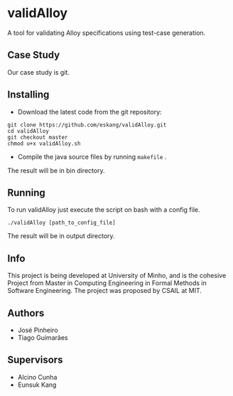 # validAlloy

A tool for validating Alloy specifications using test-case generation.

## Case Study

Our case study is git.

## Installing

* Download the latest code from the git repository:

```
git clone https://github.com/eskang/validAlloy.git
cd validAlloy
git checkout master
chmod u+x validAlloy.sh
```

* Compile the java source files by running `makefile` .

The result will be in bin directory.

## Running

To run validAlloy just execute the script on bash with a config file.
```
./validAlloy [path_to_config_file]
```
The result will be in output directory.
## Info

This project is being developed at University of Minho, and is the cohesive Project from Master in Computing Engineering in Formal Methods in Software Engineering. The project was proposed by CSAIL at MIT.

## Authors 

* José Pinheiro
* Tiago Guimarães

## Supervisors
	
* Alcino Cunha
* Eunsuk Kang 
